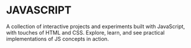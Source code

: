 # JAVASCRIPT
A collection of interactive projects and experiments built with JavaScript, with touches of HTML and CSS. Explore, learn, and see practical implementations of JS concepts in action.
